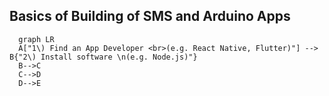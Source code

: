 ## **Basics of Building of SMS and Arduino Apps**

```mermaid
  graph LR
  A["1\) Find an App Developer <br>(e.g. React Native, Flutter)"] --> B{"2\) Install software \n(e.g. Node.js)"}
  B-->C
  C-->D
  D-->E
```
